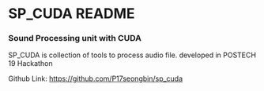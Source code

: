 # SP_CUDA README

### Sound Processing unit with CUDA

SP_CUDA is collection of tools to process audio file.
developed in POSTECH 19 Hackathon 



Github Link: https://github.com/P17seongbin/sp_cuda
